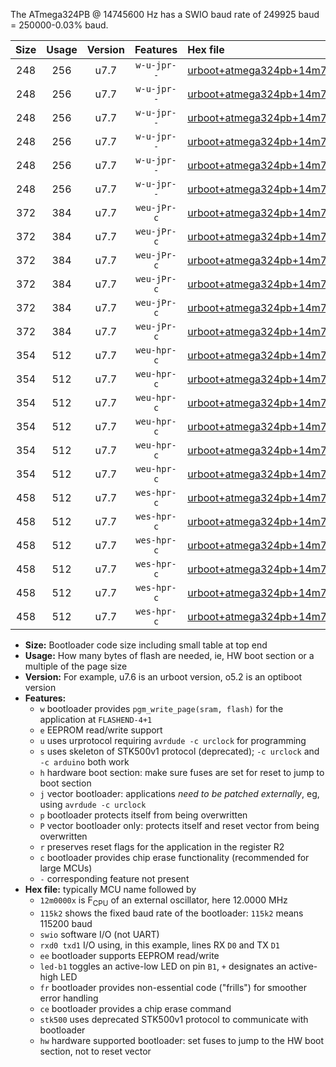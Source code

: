 The ATmega324PB @ 14745600 Hz has a SWIO baud rate of 249925 baud = 250000-0.03% baud.

|Size|Usage|Version|Features|Hex file|
|:-:|:-:|:-:|:-:|:--|
|248|256|u7.7|`w-u-jpr--`|[urboot+atmega324pb+14m7456x++250k0_swio_rxd0_txd1_led+b0.hex](https://raw.githubusercontent.com/stefanrueger/urboot.hex/main/cores/mightycore/atmega324pb/external_oscillator/fcpu+14m7456_Hz/br++250k0_bps/urboot+atmega324pb+14m7456x++250k0_swio_rxd0_txd1_led+b0.hex)|
|248|256|u7.7|`w-u-jpr--`|[urboot+atmega324pb+14m7456x++250k0_swio_rxd0_txd1_led+b7.hex](https://raw.githubusercontent.com/stefanrueger/urboot.hex/main/cores/mightycore/atmega324pb/external_oscillator/fcpu+14m7456_Hz/br++250k0_bps/urboot+atmega324pb+14m7456x++250k0_swio_rxd0_txd1_led+b7.hex)|
|248|256|u7.7|`w-u-jpr--`|[urboot+atmega324pb+14m7456x++250k0_swio_rxd2_txd3_led+b0.hex](https://raw.githubusercontent.com/stefanrueger/urboot.hex/main/cores/mightycore/atmega324pb/external_oscillator/fcpu+14m7456_Hz/br++250k0_bps/urboot+atmega324pb+14m7456x++250k0_swio_rxd2_txd3_led+b0.hex)|
|248|256|u7.7|`w-u-jpr--`|[urboot+atmega324pb+14m7456x++250k0_swio_rxd2_txd3_led+b7.hex](https://raw.githubusercontent.com/stefanrueger/urboot.hex/main/cores/mightycore/atmega324pb/external_oscillator/fcpu+14m7456_Hz/br++250k0_bps/urboot+atmega324pb+14m7456x++250k0_swio_rxd2_txd3_led+b7.hex)|
|248|256|u7.7|`w-u-jpr--`|[urboot+atmega324pb+14m7456x++250k0_swio_rxe2_txe3_led+b0.hex](https://raw.githubusercontent.com/stefanrueger/urboot.hex/main/cores/mightycore/atmega324pb/external_oscillator/fcpu+14m7456_Hz/br++250k0_bps/urboot+atmega324pb+14m7456x++250k0_swio_rxe2_txe3_led+b0.hex)|
|248|256|u7.7|`w-u-jpr--`|[urboot+atmega324pb+14m7456x++250k0_swio_rxe2_txe3_led+b7.hex](https://raw.githubusercontent.com/stefanrueger/urboot.hex/main/cores/mightycore/atmega324pb/external_oscillator/fcpu+14m7456_Hz/br++250k0_bps/urboot+atmega324pb+14m7456x++250k0_swio_rxe2_txe3_led+b7.hex)|
|372|384|u7.7|`weu-jPr-c`|[urboot+atmega324pb+14m7456x++250k0_swio_rxd0_txd1_ee_led+b0_fr_ce.hex](https://raw.githubusercontent.com/stefanrueger/urboot.hex/main/cores/mightycore/atmega324pb/external_oscillator/fcpu+14m7456_Hz/br++250k0_bps/urboot+atmega324pb+14m7456x++250k0_swio_rxd0_txd1_ee_led+b0_fr_ce.hex)|
|372|384|u7.7|`weu-jPr-c`|[urboot+atmega324pb+14m7456x++250k0_swio_rxd0_txd1_ee_led+b7_fr_ce.hex](https://raw.githubusercontent.com/stefanrueger/urboot.hex/main/cores/mightycore/atmega324pb/external_oscillator/fcpu+14m7456_Hz/br++250k0_bps/urboot+atmega324pb+14m7456x++250k0_swio_rxd0_txd1_ee_led+b7_fr_ce.hex)|
|372|384|u7.7|`weu-jPr-c`|[urboot+atmega324pb+14m7456x++250k0_swio_rxd2_txd3_ee_led+b0_fr_ce.hex](https://raw.githubusercontent.com/stefanrueger/urboot.hex/main/cores/mightycore/atmega324pb/external_oscillator/fcpu+14m7456_Hz/br++250k0_bps/urboot+atmega324pb+14m7456x++250k0_swio_rxd2_txd3_ee_led+b0_fr_ce.hex)|
|372|384|u7.7|`weu-jPr-c`|[urboot+atmega324pb+14m7456x++250k0_swio_rxd2_txd3_ee_led+b7_fr_ce.hex](https://raw.githubusercontent.com/stefanrueger/urboot.hex/main/cores/mightycore/atmega324pb/external_oscillator/fcpu+14m7456_Hz/br++250k0_bps/urboot+atmega324pb+14m7456x++250k0_swio_rxd2_txd3_ee_led+b7_fr_ce.hex)|
|372|384|u7.7|`weu-jPr-c`|[urboot+atmega324pb+14m7456x++250k0_swio_rxe2_txe3_ee_led+b0_fr_ce.hex](https://raw.githubusercontent.com/stefanrueger/urboot.hex/main/cores/mightycore/atmega324pb/external_oscillator/fcpu+14m7456_Hz/br++250k0_bps/urboot+atmega324pb+14m7456x++250k0_swio_rxe2_txe3_ee_led+b0_fr_ce.hex)|
|372|384|u7.7|`weu-jPr-c`|[urboot+atmega324pb+14m7456x++250k0_swio_rxe2_txe3_ee_led+b7_fr_ce.hex](https://raw.githubusercontent.com/stefanrueger/urboot.hex/main/cores/mightycore/atmega324pb/external_oscillator/fcpu+14m7456_Hz/br++250k0_bps/urboot+atmega324pb+14m7456x++250k0_swio_rxe2_txe3_ee_led+b7_fr_ce.hex)|
|354|512|u7.7|`weu-hpr-c`|[urboot+atmega324pb+14m7456x++250k0_swio_rxd0_txd1_ee_led+b0_fr_ce_hw.hex](https://raw.githubusercontent.com/stefanrueger/urboot.hex/main/cores/mightycore/atmega324pb/external_oscillator/fcpu+14m7456_Hz/br++250k0_bps/urboot+atmega324pb+14m7456x++250k0_swio_rxd0_txd1_ee_led+b0_fr_ce_hw.hex)|
|354|512|u7.7|`weu-hpr-c`|[urboot+atmega324pb+14m7456x++250k0_swio_rxd0_txd1_ee_led+b7_fr_ce_hw.hex](https://raw.githubusercontent.com/stefanrueger/urboot.hex/main/cores/mightycore/atmega324pb/external_oscillator/fcpu+14m7456_Hz/br++250k0_bps/urboot+atmega324pb+14m7456x++250k0_swio_rxd0_txd1_ee_led+b7_fr_ce_hw.hex)|
|354|512|u7.7|`weu-hpr-c`|[urboot+atmega324pb+14m7456x++250k0_swio_rxd2_txd3_ee_led+b0_fr_ce_hw.hex](https://raw.githubusercontent.com/stefanrueger/urboot.hex/main/cores/mightycore/atmega324pb/external_oscillator/fcpu+14m7456_Hz/br++250k0_bps/urboot+atmega324pb+14m7456x++250k0_swio_rxd2_txd3_ee_led+b0_fr_ce_hw.hex)|
|354|512|u7.7|`weu-hpr-c`|[urboot+atmega324pb+14m7456x++250k0_swio_rxd2_txd3_ee_led+b7_fr_ce_hw.hex](https://raw.githubusercontent.com/stefanrueger/urboot.hex/main/cores/mightycore/atmega324pb/external_oscillator/fcpu+14m7456_Hz/br++250k0_bps/urboot+atmega324pb+14m7456x++250k0_swio_rxd2_txd3_ee_led+b7_fr_ce_hw.hex)|
|354|512|u7.7|`weu-hpr-c`|[urboot+atmega324pb+14m7456x++250k0_swio_rxe2_txe3_ee_led+b0_fr_ce_hw.hex](https://raw.githubusercontent.com/stefanrueger/urboot.hex/main/cores/mightycore/atmega324pb/external_oscillator/fcpu+14m7456_Hz/br++250k0_bps/urboot+atmega324pb+14m7456x++250k0_swio_rxe2_txe3_ee_led+b0_fr_ce_hw.hex)|
|354|512|u7.7|`weu-hpr-c`|[urboot+atmega324pb+14m7456x++250k0_swio_rxe2_txe3_ee_led+b7_fr_ce_hw.hex](https://raw.githubusercontent.com/stefanrueger/urboot.hex/main/cores/mightycore/atmega324pb/external_oscillator/fcpu+14m7456_Hz/br++250k0_bps/urboot+atmega324pb+14m7456x++250k0_swio_rxe2_txe3_ee_led+b7_fr_ce_hw.hex)|
|458|512|u7.7|`wes-hpr-c`|[urboot+atmega324pb+14m7456x++250k0_swio_rxd0_txd1_ee_led+b0_fr_ce_stk500_hw.hex](https://raw.githubusercontent.com/stefanrueger/urboot.hex/main/cores/mightycore/atmega324pb/external_oscillator/fcpu+14m7456_Hz/br++250k0_bps/urboot+atmega324pb+14m7456x++250k0_swio_rxd0_txd1_ee_led+b0_fr_ce_stk500_hw.hex)|
|458|512|u7.7|`wes-hpr-c`|[urboot+atmega324pb+14m7456x++250k0_swio_rxd0_txd1_ee_led+b7_fr_ce_stk500_hw.hex](https://raw.githubusercontent.com/stefanrueger/urboot.hex/main/cores/mightycore/atmega324pb/external_oscillator/fcpu+14m7456_Hz/br++250k0_bps/urboot+atmega324pb+14m7456x++250k0_swio_rxd0_txd1_ee_led+b7_fr_ce_stk500_hw.hex)|
|458|512|u7.7|`wes-hpr-c`|[urboot+atmega324pb+14m7456x++250k0_swio_rxd2_txd3_ee_led+b0_fr_ce_stk500_hw.hex](https://raw.githubusercontent.com/stefanrueger/urboot.hex/main/cores/mightycore/atmega324pb/external_oscillator/fcpu+14m7456_Hz/br++250k0_bps/urboot+atmega324pb+14m7456x++250k0_swio_rxd2_txd3_ee_led+b0_fr_ce_stk500_hw.hex)|
|458|512|u7.7|`wes-hpr-c`|[urboot+atmega324pb+14m7456x++250k0_swio_rxd2_txd3_ee_led+b7_fr_ce_stk500_hw.hex](https://raw.githubusercontent.com/stefanrueger/urboot.hex/main/cores/mightycore/atmega324pb/external_oscillator/fcpu+14m7456_Hz/br++250k0_bps/urboot+atmega324pb+14m7456x++250k0_swio_rxd2_txd3_ee_led+b7_fr_ce_stk500_hw.hex)|
|458|512|u7.7|`wes-hpr-c`|[urboot+atmega324pb+14m7456x++250k0_swio_rxe2_txe3_ee_led+b0_fr_ce_stk500_hw.hex](https://raw.githubusercontent.com/stefanrueger/urboot.hex/main/cores/mightycore/atmega324pb/external_oscillator/fcpu+14m7456_Hz/br++250k0_bps/urboot+atmega324pb+14m7456x++250k0_swio_rxe2_txe3_ee_led+b0_fr_ce_stk500_hw.hex)|
|458|512|u7.7|`wes-hpr-c`|[urboot+atmega324pb+14m7456x++250k0_swio_rxe2_txe3_ee_led+b7_fr_ce_stk500_hw.hex](https://raw.githubusercontent.com/stefanrueger/urboot.hex/main/cores/mightycore/atmega324pb/external_oscillator/fcpu+14m7456_Hz/br++250k0_bps/urboot+atmega324pb+14m7456x++250k0_swio_rxe2_txe3_ee_led+b7_fr_ce_stk500_hw.hex)|

- **Size:** Bootloader code size including small table at top end
- **Usage:** How many bytes of flash are needed, ie, HW boot section or a multiple of the page size
- **Version:** For example, u7.6 is an urboot version, o5.2 is an optiboot version
- **Features:**
  + `w` bootloader provides `pgm_write_page(sram, flash)` for the application at `FLASHEND-4+1`
  + `e` EEPROM read/write support
  + `u` uses urprotocol requiring `avrdude -c urclock` for programming
  + `s` uses skeleton of STK500v1 protocol (deprecated); `-c urclock` and `-c arduino` both work
  + `h` hardware boot section: make sure fuses are set for reset to jump to boot section
  + `j` vector bootloader: applications *need to be patched externally*, eg, using `avrdude -c urclock`
  + `p` bootloader protects itself from being overwritten
  + `P` vector bootloader only: protects itself and reset vector from being overwritten
  + `r` preserves reset flags for the application in the register R2
  + `c` bootloader provides chip erase functionality (recommended for large MCUs)
  + `-` corresponding feature not present
- **Hex file:** typically MCU name followed by
  + `12m0000x` is F<sub>CPU</sub> of an external oscillator, here 12.0000 MHz
  + `115k2` shows the fixed baud rate of the bootloader: `115k2` means 115200 baud
  + `swio` software I/O (not UART)
  + `rxd0 txd1` I/O using, in this example, lines RX `D0` and TX `D1`
  + `ee` bootloader supports EEPROM read/write
  + `led-b1` toggles an active-low LED on pin `B1`, `+` designates an active-high LED
  + `fr` bootloader provides non-essential code ("frills") for smoother error handling
  + `ce` bootloader provides a chip erase command
  + `stk500` uses deprecated STK500v1 protocol to communicate with bootloader
  + `hw` hardware supported bootloader: set fuses to jump to the HW boot section, not to reset vector
